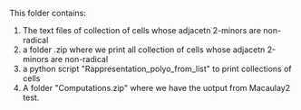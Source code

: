This folder contains:

1. The text files of collection of cells whose adjacetn 2-minors are non-radical
2. a folder .zip where we print all collection of cells whose adjacetn 2-minors are non-radical
3. a python script "Rappresentation_polyo_from_list" to print collections of cells
4. A folder "Computations.zip" where we have the uotput from Macaulay2 test.


